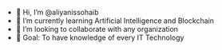 - 👋 Hi, I’m @aliyanissohaib
- 🌱 I’m currently learning Artificial Intelligence and Blockchain 
- 💞️ I’m looking to collaborate with any organization
- 🤞  Goal: To have knowledge of every IT Technology

<!---
aliyanissohaib/aliyanissohaib is a ✨ special ✨ repository because its `README.md` (this file) appears on your GitHub profile.
You can click the Preview link to take a look at your changes.
--->
